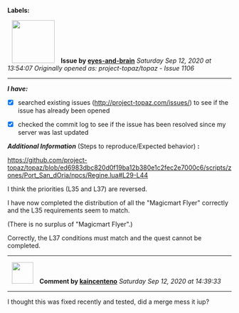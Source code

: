**Labels:**



<a href="https://github.com/eyes-and-brain"><img src="https://avatars0.githubusercontent.com/u/71148313?v=4" width="96" height="96" hspace="10"></img></a> **Issue by [eyes-and-brain](https://github.com/eyes-and-brain)**
_Saturday Sep 12, 2020 at 13:54:07_
_Originally opened as: project-topaz/topaz - Issue 1106_

----

<!-- place 'x' mark between square [] brackets to checkmark box -->
**_I have:_**

- [x] searched existing issues (http://project-topaz.com/issues/) to see if the issue has already been opened
- [x] checked the commit log to see if the issue has been resolved since my server was last updated

**_Additional Information_** (Steps to reproduce/Expected behavior) **:** 

https://github.com/project-topaz/topaz/blob/ed6983dbc820d0f19ba12b380e1c2fec2e7000c6/scripts/zones/Port_San_dOria/npcs/Regine.lua#L29-L44

I think the priorities (L35 and L37) are reversed.

I have now completed the distribution of all the "Magicmart Flyer" correctly and the L35 requirements seem to match.
(There is no surplus of "Magicmart Flyer".)
Correctly, the L37 conditions must match and the quest cannot be completed.



----
<a href="https://github.com/kaincenteno"><img src="https://avatars3.githubusercontent.com/u/26943220?v=4" width="48" height="48" hspace="10"></img></a> **Comment by [kaincenteno](https://github.com/kaincenteno)**
_Saturday Sep 12, 2020 at 14:39:33_

----

I thought this was fixed recently and tested, did a merge mess it iup? 
